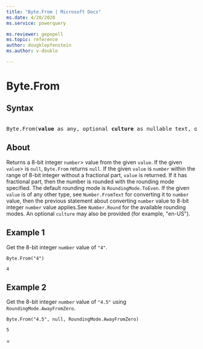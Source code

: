 ```yaml
---
title: "Byte.From | Microsoft Docs"
ms.date: 4/20/2020
ms.service: powerquery

ms.reviewer: gepopell
ms.topic: reference
author: dougklopfenstein
ms.author: v-douklo

---
```

# Byte.From

## Syntax

<pre>  
Byte.From(<b>value</b> as any, optional <b>culture</b> as nullable text, optional <b>roundingMode</b> as nullable number) as nullable number 
</pre> 
  
## About  
Returns a 8-bit integer `number`> value from the given `value`. If the given `value`> is `null`, `Byte.From` returns `null`. If the given `value` is `number` within the range of 8-bit integer without a fractional part, `value` is returned. If it has fractional part, then the number is rounded with the rounding mode specified. The default rounding mode is `RoundingMode.ToEven`. If the given `value` is of any other type, see `Number.FromText` for converting it to `number` value, then the previous statement about converting `number` value to 8-bit integer `number` value applies.See `Number.Round` for the available rounding modes. An optional `culture` may also be provided (for example, "en-US").

## Example 1
Get the 8-bit integer `number` value of `"4"`.

```powerquery-m
Byte.From("4")
```

`4`

## Example 2
Get the 8-bit integer `number` value of `"4.5"` using `RoundingMode.AwayFromZero`.

```powerquery-m
Byte.From("4.5", null, RoundingMode.AwayFromZero)
```

`5`

=